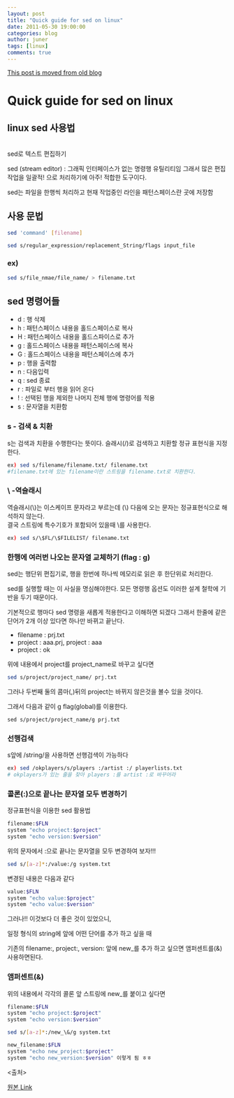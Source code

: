 ```yaml
---
layout: post
title: "Quick guide for sed on linux"
date: 2011-05-30 19:00:00
categories: blog
author: juner
tags: [linux]
comments: true
---
```


[This post is moved from old blog](http://blog.naver.com/juner84/100129369041)
# Quick guide for sed on linux

## linux sed 사용법
<br>
sed로 텍스트 편집하기
<p>sed (stream editor) : 그래픽 인터페이스가 없는 명령행 유틸리티임 그래서 많은 편집 작업을 일괄적! 으로 처리하기에 아주! 적합한 도구이다.
<p>sed는 파일을 한행씩 처리하고 현재 작업중인 라인을 패턴스페이스란 곳에 저장함
</br>

## 사용 문법
```bash
sed 'command' [filename]

sed s/regular_expression/replacement_String/flags input_file
```

### ex)
```bash
sed s/file_nmae/file_name/ > filename.txt
```

## sed 명령어들
- d : 행 삭제
- h : 패턴스페이스 내용을 홀드스페이스로 복사
- H : 패턴스페이스 내용을 홀드스파이스로 추가
- g : 홀드스페이스 내용을 패턴스페이스에 복사
- G : 홀드스페이스 내용을 패턴스페이스에 추가
- p : 행을 출력함
- n : 다음입력
- q : sed 종료
- r : 파일로 부터 행을 읽어 온다
- ! : 선택된 행을 제외한 나머지 전체 행에 명령어를 적용
- s : 문자열을 치환함

### s - 검색 & 치환
s는 검색과 치환을 수행한다는 뜻이다. 슬래시(/)로 검색하고 치환할 정규 표현식을 지정한다.
```bash
ex) sed s/filename/filename.txt/ filename.txt
#filename.txt에 있는 filename이란 스트링을 filename.txt로 치환한다.  
```
### \ -역슬래시
역슬래시(\\)는 이스케이프 문자라고 부르는데 (\\) 다음에 오는 문자는 정규표현식으로 해석하지 않는다.  
결국 스트링에 특수기호가 포함되어 있을때 \를 사용한다.
```bash
ex) sed s/\$FL/\$FILELIST/ filename.txt
```

### 한행에 여러번 나오는 문자열 교체하기 (flag : g)
sed는 행단위 편집기로, 행을 한번에 하나씩 메모리로 읽은 후 한단위로 처리한다.

sed를 실행할 때는 이 사실을 명심해야한다. 모든 명령행 옵션도 이러한 설계 철학에 기반을 두기 때문이다.

기본적으로 행마다 sed 명령을 새롭게 적용한다고 이해하면 되겠다
그래서 한줄에 같은 단어가 2개 이상 있다면 하나만 바뀌고 끝난다.

 - filename : prj.txt
 - project : aaa.prj, project : aaa
 - project : ok

위에 내용에서 project를 project_name로 바꾸고 싶다면
```bash
sed s/project/project_name/ prj.txt
```

그러나 두번째 둘의 콤마(,)뒤의 project는 바뀌지 않은것을 볼수 있을 것이다.

그래서 다음과 같이 g flag(global)를 이용한다.
```
sed s/project/project_name/g prj.txt
```

### 선행검색
s앞에 /string/을 사용하면 선행검색이 가능하다

```bash
ex) sed /okplayers/s/players :/artist :/ playerlists.txt
# okplayers가 있는 줄을 찾아 players :를 artist :로 바꾸어라
```

### 콜론(:)으로 끝나는 문자열 모두 변경하기
정규표현식을 이용한 sed 활용법

```bash
filename:$FLN
system "echo project:$project"
system "echo version:$version"
```

위의 문자에서 :으로 끝나는 문자열을 모두 변경하여 보자!!!
```bash
sed s/[a-z]*:/value:/g system.txt
```

변경된 내용은 다음과 같다
```bash
value:$FLN
system "echo value:$project"
system "echo value:$version"
```

그러나!! 이것보다 더 좋은 것이 있었으니,

일정 형식의 string에 앞에 어떤 단어를 추가 하고 싶을 때

기존의 filename:, project:, version: 앞에 new_를 추가 하고 싶으면 앰퍼센트를(&) 사용하면된다.

### 앰퍼센트(&)
위의 내용에서 각각의 콜론 앞 스트링에 new_를 붙이고 싶다면
```bash
filename:$FLN
system "echo project:$project"
system "echo version:$version"
```

```bash
sed s/[a-z]*:/new_\&/g system.txt
```

```bash
new_filename:$FLN
system "echo new_project:$project"
system "echo new_version:$version" 이렇게 됨 ㅎㅎ
```


<출처>

[원본 Link](http://blog.naver.com/PostView.nhn?blogId=heewon0117&logNo=120088332695&viewDate=&currentPage=1&listtype=0)
